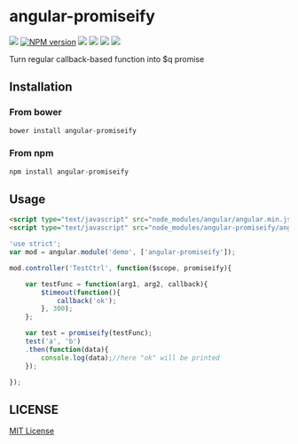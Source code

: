 angular-promiseify
=====================
![][bower-url]
[![NPM version][npm-image]][npm-url]
![][david-url]
![][travis-url]
![][dt-url]
![][license-url]

Turn regular callback-based function into $q promise

## Installation ##

### From bower ###

```javascript
bower install angular-promiseify
```

### From npm ###

```javascript
npm install angular-promiseify
```

## Usage ##

```html
<script type="text/javascript" src="node_modules/angular/angular.min.js"></script>
<script type="text/javascript" src="node_modules/angular-promiseify/angular-promiseify.min.js"></script>
```

```javascript
'use strict';
var mod = angular.module('demo', ['angular-promiseify']);

mod.controller('TestCtrl', function($scope, promiseify){

    var testFunc = function(arg1, arg2, callback){
        $timeout(function(){
            callback('ok');
        }, 300);
    };

    var test = promiseify(testFunc);
    test('a', 'b')
    .then(function(data){
        console.log(data);//here "ok" will be printed
    });

});
```



## LICENSE ##

[MIT License](https://raw.githubusercontent.com/leftstick/angular-promiseify/master/LICENSE)



[bower-url]: https://img.shields.io/bower/v/angular-promiseify.svg
[npm-url]: https://npmjs.org/package/angular-promiseify
[npm-image]: https://badge.fury.io/js/angular-promiseify.png
[david-url]: https://david-dm.org/leftstick/angular-promiseify.png
[travis-url]:https://api.travis-ci.org/leftstick/angular-promiseify.svg?branch=master
[dt-url]:https://img.shields.io/npm/dt/angular-promiseify.svg
[license-url]:https://img.shields.io/npm/l/angular-promiseify.svg
